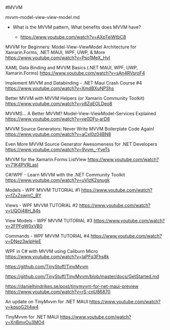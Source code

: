 #MVVM

mvvm-model-view-view-model.md

*   What is the MVVM pattern, What benefits does MVVM have?

    *   https://www.youtube.com/watch?v=AXpTeiWtbC8


MVVM for Beginners: Model-View-ViewModel Architecture for Xamarin.Forms, .NET MAUI, WPF, UWP, & More
https://www.youtube.com/watch?v=Pso1MeX_HvI

XAML Data Binding and MVVM Basics (.NET MAUI, WPF, UWP, Xamarin.Forms)
https://www.youtube.com/watch?v=sAn4RVsroF4

Implement MVVM and Databinding - .NET Maui Crash Course #4
https://www.youtube.com/watch?v=XmdBXuNPShs

Better MVVM with MVVM Helpers (or Xamarin Community Toolkit)
https://www.youtube.com/watch?v=y8ZqEOLDeo8

MVVMS... A Better MVVM? Model-View-ViewModel-Services Explained
https://www.youtube.com/watch?v=ve0DFu-arD8

MVVM Source Generators: Never Write MVVM Boilerplate Code Again!
https://www.youtube.com/watch?v=aCxl0z04BN8

Even More MVVM Source Generator Awesomeness for .NET Developers
https://www.youtube.com/watch?v=9vvm_-YveTs

MVVM for the Xamarin.Forms ListView
https://www.youtube.com/watch?v=71K4PVRLasI

C#/WPF - Learn MVVM with the .NET Community Toolkit
https://www.youtube.com/watch?v=uVIzK2snugk

Models - WPF MVVM TUTORIAL #1
https://www.youtube.com/watch?v=fZxZswmC_BY

Views - WPF MVVM TUTORIAL #2
https://www.youtube.com/watch?v=UQOi48H_84s

View Models - WPF MVVM TUTORIAL #3
https://www.youtube.com/watch?v=2FPFgW0xVB0

Commands - WPF MVVM TUTORIAL #4
https://www.youtube.com/watch?v=DNez3wIpHeE

WPF in C# with MVVM using Caliburn Micro
https://www.youtube.com/watch?v=laPFq3Fhs8k





https://github.com/TinyStuff/TinyMvvm

https://github.com/TinyStuff/TinyMvvm/blob/master/docs/GetStarted.md

https://danielhindrikes.se/post/tinymvvm-for-net-maui-preview
https://www.youtube.com/watch?v=rS-cnU86870

An update on TinyMvvm for .NET MAUI
https://www.youtube.com/watch?v=kqsoG2Ii4w4

TinyMvvm for .NET MAUI
https://www.youtube.com/watch?v=XnBmvOu3MO4